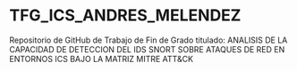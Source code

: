 # TFG_ICS_ANDRES_MELENDEZ
Repositorio de GitHub de Trabajo de Fin de Grado titulado: ANALISIS DE LA CAPACIDAD DE DETECCION DEL IDS SNORT SOBRE ATAQUES DE RED EN ENTORNOS ICS BAJO LA MATRIZ MITRE ATT&amp;CK
